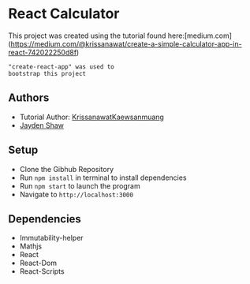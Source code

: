 # React Calculator
This project was created using the tutorial found here:[medium.com] (https://medium.com/@krissanawat/create-a-simple-calculator-app-in-react-742022250d8f)

    "create-react-app" was used to
    bootstrap this project

## Authors
* Tutorial Author: [Krissanawat​ Kaewsanmuang](https://github.com/therj/react-calculator)
* [Jayden Shaw](https://github.com/jshaw990?tab=repositories)

## Setup
* Clone the Gibhub Repository
* Run ```npm install``` in terminal to install dependencies
* Run ```npm start``` to launch the program
* Navigate to ```http://localhost:3000```

## Dependencies
* Immutability-helper
* Mathjs
* React
* React-Dom
* React-Scripts